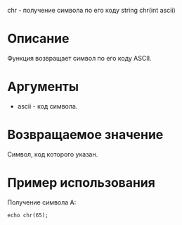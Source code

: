 chr - получение символа по его коду
    string chr(int ascii)

Описание
========

Функция возвращает символ по его коду ASCII.

Аргументы
=========

* ascii - код символа.

Возвращаемое значение
=====================

Символ, код которого указан.

Пример использования
====================

Получение символа A:

    echo chr(65);
